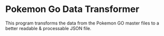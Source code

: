 # Pokemon Go Data Transformer

This program transforms the data from the Pokemon GO master files
to a better readable & processable JSON file.
